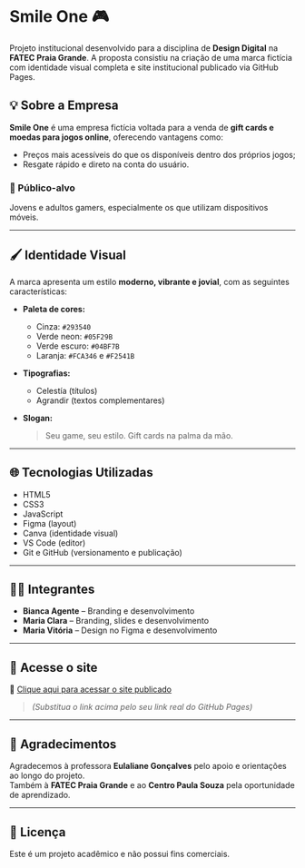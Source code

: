# Smile One 🎮

Projeto institucional desenvolvido para a disciplina de **Design Digital** na **FATEC Praia Grande**. A proposta consistiu na criação de uma marca fictícia com identidade visual completa e site institucional publicado via GitHub Pages.

## 💡 Sobre a Empresa

**Smile One** é uma empresa fictícia voltada para a venda de **gift cards e moedas para jogos online**, oferecendo vantagens como:
- Preços mais acessíveis do que os disponíveis dentro dos próprios jogos;
- Resgate rápido e direto na conta do usuário.

### 🎯 Público-alvo
Jovens e adultos gamers, especialmente os que utilizam dispositivos móveis.

---

## 🖌️ Identidade Visual

A marca apresenta um estilo **moderno, vibrante e jovial**, com as seguintes características:

- **Paleta de cores:**
  - Cinza: `#293540`
  - Verde neon: `#05F29B`
  - Verde escuro: `#04BF7B`
  - Laranja: `#FCA346` e `#F2541B`

- **Tipografias:**
  - Celestía (títulos)
  - Agrandir (textos complementares)

- **Slogan:**  
  > Seu game, seu estilo. Gift cards na palma da mão.

---

## 🌐 Tecnologias Utilizadas

- HTML5  
- CSS3  
- JavaScript  
- Figma (layout)  
- Canva (identidade visual)  
- VS Code (editor)  
- Git e GitHub (versionamento e publicação)

---

## 👩‍💻 Integrantes

- **Bianca Agente** – Branding e desenvolvimento  
- **Maria Clara** – Branding, slides e desenvolvimento  
- **Maria Vitória** – Design no Figma e desenvolvimento

---

## 🚀 Acesse o site

🔗 [Clique aqui para acessar o site publicado](https://<seu-usuario>.github.io/<nome-do-repo>/)

> *(Substitua o link acima pelo seu link real do GitHub Pages)*

---

## 🙌 Agradecimentos

Agradecemos à professora **Eulaliane Gonçalves** pelo apoio e orientações ao longo do projeto.  
Também à **FATEC Praia Grande** e ao **Centro Paula Souza** pela oportunidade de aprendizado.

---

## 📌 Licença

Este é um projeto acadêmico e não possui fins comerciais.

